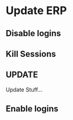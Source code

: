 # Update ERP

## Disable logins

<SqlViewer file="puignau\ERP\update_erp\disable_users.sql"/>

## Kill Sessions

<SqlViewer file="puignau\ERP\update_erp\kill_sessions.sql"/>

## UPDATE

Update Stuff...

## Enable logins

<SqlViewer file="puignau\ERP\update_erp\enable_users.sql"/>
